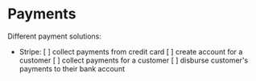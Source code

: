 Payments
========

Different payment solutions:
- Stripe:
  [ ] collect payments from credit card
  [ ] create account for a customer
  [ ] collect payments for a customer
  [ ] disburse customer's payments to their bank account
